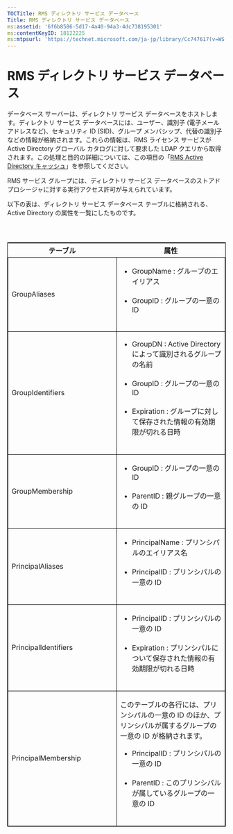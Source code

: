 ```yaml
---
TOCTitle: RMS ディレクトリ サービス データベース
Title: RMS ディレクトリ サービス データベース
ms:assetid: '6f6b8586-5d17-4a40-94a3-4dc738195301'
ms:contentKeyID: 18122225
ms:mtpsurl: 'https://technet.microsoft.com/ja-jp/library/Cc747617(v=WS.10)'
---
```


RMS ディレクトリ サービス データベース
======================================

データベース サーバーは、ディレクトリ サービス データベースをホストします。ディレクトリ サービス データベースには、ユーザー、識別子 (電子メール アドレスなど)、セキュリティ ID (SID)、グループ メンバシップ、代替の識別子などの情報が格納されます。これらの情報は、RMS ライセンス サービスが Active Directory グローバル カタログに対して要求した LDAP クエリから取得されます。この処理と目的の詳細については、この項目の「[RMS Active Directory キャッシュ](https://technet.microsoft.com/c721a2eb-2fe9-4346-b426-3cc169b97265)」を参照してください。

RMS サービス グループには、ディレクトリ サービス データベースのストアド プロシージャに対する実行アクセス許可が与えられています。

以下の表は、ディレクトリ サービス データベース テーブルに格納される、Active Directory の属性を一覧にしたものです。

###  

<p> </p>
<table style="border:1px solid black;">
<colgroup>
<col width="50%" />
<col width="50%" />
</colgroup>
<thead>
<tr class="header">
<th>テーブル</th>
<th>属性</th>
</tr>
</thead>
<tbody>
<tr class="odd">
<td style="border:1px solid black;"><p>GroupAliases</p></td>
<td style="border:1px solid black;"><ul>
<li>GroupName : グループのエイリアス<br />  
<br />  
</li>  
<li>GroupID : グループの一意の ID<br />  
<br />  
</li>
</ul></td>
</tr>
<tr class="even">
<td style="border:1px solid black;"><p>GroupIdentifiers</p></td>
<td style="border:1px solid black;"><ul>
<li>GroupDN : Active Directory によって識別されるグループの名前<br />  
<br />  
</li>  
<li>GroupID : グループの一意の ID<br />  
<br />  
</li>  
<li>Expiration : グループに対して保存された情報の有効期限が切れる日時<br />  
<br />  
</li>
</ul></td>
</tr>
<tr class="odd">
<td style="border:1px solid black;"><p>GroupMembership</p></td>
<td style="border:1px solid black;"><ul>
<li>GroupID : グループの一意の ID<br />  
<br />  
</li>  
<li>ParentID : 親グループの一意の ID<br />  
<br />  
</li>
</ul></td>
</tr>
<tr class="even">
<td style="border:1px solid black;"><p>PrincipalAliases</p></td>
<td style="border:1px solid black;"><ul>
<li>PrincipalName : プリンシパルのエイリアス名<br />  
<br />  
</li>  
<li>PrincipalID : プリンシパルの一意の ID<br />  
<br />  
</li>
</ul></td>
</tr>
<tr class="odd">
<td style="border:1px solid black;"><p>PrincipalIdentifiers</p></td>
<td style="border:1px solid black;"><ul>
<li>PrincipalID : プリンシパルの一意の ID<br />  
<br />  
</li>  
<li>Expiration : プリンシパルについて保存された情報の有効期限が切れる日時<br />  
<br />  
</li>
</ul></td>
</tr>
<tr class="even">
<td style="border:1px solid black;"><p>PrincipalMembership</p></td>
<td style="border:1px solid black;"><p>このテーブルの各行には、プリンシパルの一意の ID のほか、プリンシパルが属するグループの一意の ID が格納されます。</p>
<ul>  
<li>PrincipalID : プリンシパルの一意の ID<br />  
<br />  
</li>  
<li>ParentID : このプリンシパルが属しているグループの一意の ID<br />  
<br />  
</li>
</ul></td>
</tr>
</tbody>
</table>
